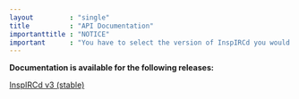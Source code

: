 ```yaml
---
layout         : "single"
title          : "API Documentation"
importanttitle : "NOTICE"
important      : "You have to select the version of InspIRCd you would like to see API documentation for."
---
```


<strong>Documentation is available for the following releases:</strong>

[InspIRCd v3 (stable)](/api/3.0)
